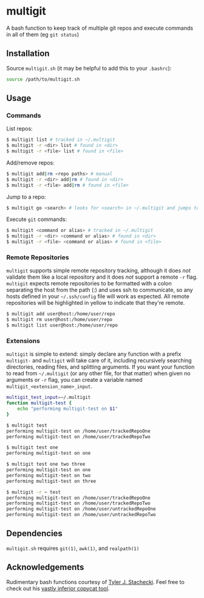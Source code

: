 # multigit

A bash function to keep track of multiple git repos and execute commands in all of them (eg `git status`)

## Installation

Source `multigit.sh` (it may be helpful to add this to your `.bashrc`):

```bash
source /path/to/multigit.sh
```

## Usage

### Commands

List repos:

```bash
$ multigit list # tracked in ~/.multigit
$ multigit -r <dir> list # found in <dir>
$ multigit -r <file> list # found in <file>
```

Add/remove repos:

```bash
$ multigit add|rm <repo paths> # manual
$ multigit -r <dir> add|rm # found in <dir>
$ multigit -r <file> add|rm # found in <file>
```

Jump to a repo:

```bash
$ multigit go <search> # looks for <search> in ~/.multigit and jumps to the location
```

Execute `git` commands:

```bash
$ multigit <command or alias> # tracked in ~/.multigit
$ multigit -r <dir> <command or alias> # found in <dir>
$ multigit -r <file> <command or alias> # found in <file>
```

### Remote Repositories

`multigit` supports simple remote repository tracking, although it does *not* validate them like a local repository and it does *not* support a remote `-r` flag. `multigit` expects remote repositories to be formatted with a colon separating the host from the path (<host>:<path>) and uses ssh to communicate, so any hosts defined in your `~/.ssh/config` file will work as expected. All remote repositories will be highlighted in yellow to indicate that they're remote.

```bash
$ multigit add user@host:/home/user/repo
$ multigit rm user@host:/home/user/repo
$ multigit list user@host:/home/user/repo
```

### Extensions

`multigit` is simple to extend: simply declare any function with a prefix `multigit-` and `multigit` will take care of it, including recursively searching directories, reading files, and splitting arguments. If you want your function to read from `~/.multigit` (or any other file, for that matter) when given no arguments or `-r` flag, you can create a variable named `multigit_<extension_name>_input`.

```bash
multigit_test_input=~/.multigit
function multigit-test {
	echo "performing multigit-test on $1"
}
```

```bash
$ multigit test
performing multigit-test on /home/user/trackedRepoOne
performing multigit-test on /home/user/trackedRepoTwo

$ multigit test one
performing multigit-test on one

$ multigit test one two three
performing multigit-test on one
performing multigit-test on two
performing multigit-test on three

$ multigit -r ~ test
performing multigit-test on /home/user/trackedRepoOne
performing multigit-test on /home/user/trackedRepoTwo
performing multigit-test on /home/user/untrackedRepoOne
performing multigit-test on /home/user/untrackedRepoTwo
```


## Dependencies

`multigit.sh` requires `git(1)`, `awk(1)`, and `realpath(1)`

## Acknowledgements

Rudimentary bash functions courtesy of [Tyler J. Stachecki](https://github.com/tj90241). Feel free to check out his [vastly inferior copycat tool](https://github.com/tj90241/watchgit).
